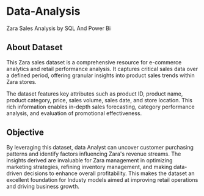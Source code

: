 # Data-Analysis
Zara Sales Analysis by SQL And Power Bi
## About Dataset
This Zara sales dataset is a comprehensive resource for e-commerce analytics and retail performance analysis. It captures critical sales data over a defined period, offering granular insights into product sales trends within Zara stores.

The dataset features key attributes such as product ID, product name, product category, price, sales volume, sales date, and store location. This rich information enables in-depth sales forecasting, category performance analysis, and evaluation of promotional effectiveness.
## Objective
By leveraging this dataset, data Analyst can uncover customer purchasing patterns and identify factors influencing Zara's revenue streams. The insights derived are invaluable for Zara management in optimizing marketing strategies, refining inventory management, and making data-driven decisions to enhance overall profitability. This makes the dataset an excellent foundation for Industy models aimed at improving retail operations and driving business growth.
